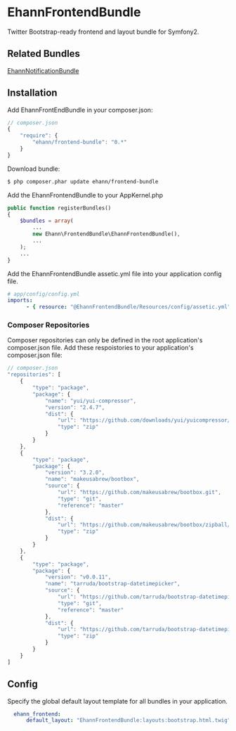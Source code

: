 # EhannFrontendBundle

Twitter Bootstrap-ready frontend and layout bundle for Symfony2.

## Related Bundles

<a href="https://github.com/ethanhann/EhannNotificationBundle">EhannNotificationBundle</a>

## Installation

Add EhannFrontEndBundle in your composer.json:

```js
// composer.json
{
    "require": {
        "ehann/frontend-bundle": "0.*"
    }
}
```

Download bundle:

``` bash
$ php composer.phar update ehann/frontend-bundle
```

Add the EhannFrontendBundle to your AppKernel.php

```php
public function registerBundles()
{
    $bundles = array(
        ...
        new Ehann\FrontendBundle\EhannFrontendBundle(),
        ...
    );
    ...
}
```

Add the EhannFrontendBundle assetic.yml file into your application config file.

```yaml
# app/config/config.yml
imports:
      - { resource: "@EhannFrontendBundle/Resources/config/assetic.yml" }
```

### Composer Repositories

Composer repositories can only be defined in the root application's composer.json file.
Add these respoistories to your application's composer.json file:

```js
// composer.json
"repositories": [
    {
        "type": "package",
        "package": {
            "name": "yui/yui-compressor",
            "version": "2.4.7",
            "dist": {
                "url": "https://github.com/downloads/yui/yuicompressor/yuicompressor-2.4.7.zip",
                "type": "zip"
            }
        }
    },
    {
        "type": "package",
        "package": {
            "version": "3.2.0",
            "name": "makeusabrew/bootbox",
            "source": {
                "url": "https://github.com/makeusabrew/bootbox.git",
                "type": "git",
                "reference": "master"
            },
            "dist": {
                "url": "https://github.com/makeusabrew/bootbox/zipball/master",
                "type": "zip"
            }
        }
    },
    {
        "type": "package",
        "package": {
            "version": "v0.0.11",
            "name": "tarruda/bootstrap-datetimepicker",
            "source": {
                "url": "https://github.com/tarruda/bootstrap-datetimepicker.git",
                "type": "git",
                "reference": "master"
            },
            "dist": {
                "url": "https://github.com/tarruda/bootstrap-datetimepicker/zipball/v0.0.11",
                "type": "zip"
            }
        }
    }
]
```

## Config

Specify the global default layout template for all bundles in your application.

```yaml
  ehann_frontend:
      default_layout: "EhannFrontendBundle:layouts:bootstrap.html.twig"
```

